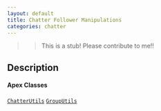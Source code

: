 ```yaml
---
layout: default
title: Chatter Follower Manipulations
categories: chatter
---
```


>>This is a stub!  Please contribute to me!!

Description
----------------

#### Apex Classes

[`ChatterUtils`](/api/chatterutils)
[`GroupUtils`](/api/grouputils)